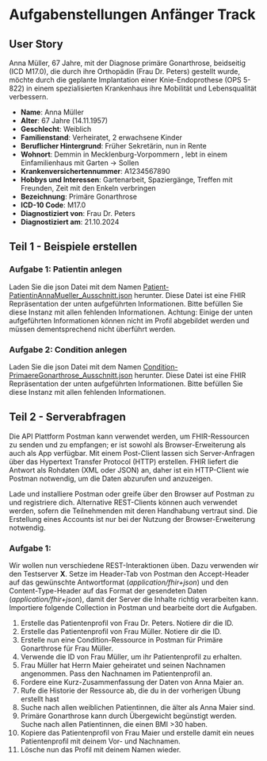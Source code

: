 # Aufgabenstellungen Anfänger Track

## User Story
Anna Müller, 67 Jahre, mit der Diagnose primäre Gonarthrose, beidseitig (ICD M17.0), die durch ihre Orthopädin (Frau Dr. Peters) gestellt wurde, möchte durch die geplante Implantation einer Knie-Endoprothese (OPS 5-822) in einem spezialisierten Krankenhaus ihre Mobilität und Lebensqualität verbessern.

- **Name**: Anna Müller
- **Alter**: 67 Jahre (14.11.1957)
- **Geschlecht**: Weiblich
- **Familienstand**: Verheiratet, 2 erwachsene Kinder
- **Beruflicher Hintergrund**: Früher Sekretärin, nun in Rente
- **Wohnort**: Demmin in Mecklenburg-Vorpommern , lebt in einem Einfamilienhaus mit Garten → Sollen 
- **Krankenversichertennummer**: A1234567890
- **Hobbys und Interessen**: Gartenarbeit, Spaziergänge, Treffen mit Freunden, Zeit mit den Enkeln verbringen
- **Bezeichnung**: Primäre Gonarthrose
- **ICD-10 Code**: M17.0
- **Diagnostiziert von**: Frau Dr. Peters
- **Diagnostiziert am**: 21.10.2024

## Teil 1 - Beispiele erstellen
### Aufgabe 1: Patientin anlegen
Laden Sie die json Datei mit dem Namen  [Patient-PatientinAnnaMueller_Ausschnitt.json](https://wiki.gematik.de/download/attachments/606557316/Patient-PatientinAnnaMueller_Ausschnitt.json?version=1&modificationDate=1731596482272&api=v2) herunter. Diese Datei ist eine FHIR Repräsentation der unten aufgeführten Informationen. Bitte befüllen Sie diese Instanz mit allen fehlenden Informationen.  Achtung: Einige der unten aufgeführten Informationen können nicht im Profil abgebildet werden und müssen dementsprechend nicht überführt werden.

### Aufgabe 2: Condition anlegen
Laden Sie die json Datei mit dem Namen  [Condition-PrimaereGonarthrose_Ausschnitt.json](https://wiki.gematik.de/download/attachments/606557316/Condition-PrimaereGonarthrose_Ausschnitt.json?version=1&modificationDate=1731596519747&api=v2) herunter. Diese Datei ist eine FHIR Repräsentation der unten aufgeführten Informationen. Bitte befüllen Sie diese Instanz mit allen fehlenden Informationen.  

## Teil 2 - Serverabfragen

Die API Plattform Postman kann verwendet werden, um FHIR-Ressourcen zu senden und zu empfangen; er ist sowohl als Browser-Erweiterung als auch als App verfügbar. Mit einem Post-Client lassen sich Server-Anfragen über das Hypertext Transfer Protocol (HTTP) erstellen. FHIR liefert die Antwort als Rohdaten (XML oder JSON) an, daher ist ein HTTP-Client wie Postman notwendig, um die Daten abzurufen und anzuzeigen.

Lade und installiere Postman oder greife über den Browser auf Postman zu und registriere dich. Alternative REST-Clients können auch verwendet werden, sofern die Teilnehmenden mit deren Handhabung vertraut sind. Die Erstellung eines Accounts ist nur bei der Nutzung der Browser-Erweiterung notwendig.

### Aufgabe 1: 

Wir wollen nun verschiedene REST-Interaktionen üben. Dazu verwenden wir den Testserver **X**. Setze im Header-Tab von Postman den Accept-Header auf das gewünschte Antwortformat (*application/fhir+json*) und den Content-Type-Header auf das Format der gesendeten Daten (*application/fhir+json*), damit der Server die Inhalte richtig verarbeiten kann. Importiere folgende Collection in Postman und bearbeite dort die Aufgaben.

1. Erstelle das Patientenprofil von Frau Dr. Peters. Notiere dir die ID.
2. Erstelle das Patientenprofil von Frau Müller. Notiere dir die ID.
4. Erstelle nun eine Condition-Ressource in Postman für Primäre Gonarthrose für Frau Müller.
5. Verwende die ID von Frau Müller, um ihr Patientenprofil zu erhalten.
6. Frau Müller hat Herrn Maier geheiratet und seinen Nachnamen angenommen. Pass den Nachnamen im Patientenprofil an.
7. Fordere eine Kurz-Zusammenfassung der Daten von Anna Maier an.
8. Rufe die Historie der Ressource ab, die du in der vorherigen Übung erstellt hast
9. Suche nach allen weiblichen Patientinnen, die älter als Anna Maier sind.
10. Primäre Gonarthrose kann durch Übergewicht begünstigt werden. Suche nach allen Patientinnen, die einen BMI >30 haben.
11. Kopiere das Patientenprofil von Frau Maier und erstelle damit ein neues Patientenprofil mit deinem Vor- und Nachnamen.
12. Lösche nun das Profil mit deinem Namen wieder.

